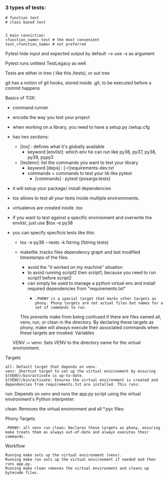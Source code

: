 ### 3 types of tests:
    # function test
    # class based test


    2 main conviction:
    <function_name>_test # the most convenient
    test_<function_name> # not preferred


Pytest hide input and expected output by default --> use -s as argument

Pytest runs unittest TestLegacy as well

Tests are either in tree ( like this /tests), or out tree

git has a notion of git hooks, stored inside .git, to be executed before a commit happens

Basics of TOX:
- command runner
- encode the way you test your project
- when working on a library, you need to have a setup.py /setup.cfg
- has two sections:
    - [tox] : defines what it's globally available
        - keyword [envlist]: which env he can run like py36, py37, py38, py39, pypy3
    - [testenv]:
        list the commands you want to test your library
        - keyword [deps] : [-r]requirements-dev.txt
        - commands = commands to test your lib like pytest
            - [commands] : pytest {posargs:tests}

- it will setup your package/ install dependencies
- tox allows to test all your tests inside multiple environnments.
- virtualenvs are created inside .tox
- if you want to test against a specific environment and overwrite the envlist, just use $tox -e py38
- you can specify specficis tests like this:
    - tox -e py38 --tests -k fstring (fstring tests)
    - makefile :tracks files dependency graph and last modified timestamps of the files.

        -  avoid the "it worked on my machine" situation
        - to avoid running script2 then script1, because you need to run script1 before script2
        - can simply be used to manage a python virtual env and install required dependencies from "requirements.txt"
            -     .PHONY is a special target that marks other targets as phony. Phony targets are not actual files but names for a set of commands to run.
        This prevents make from being confused if there are files named all, venv, run, or clean in the directory.
        By declaring these targets as phony, make will always execute their associated commands when these targets are invoked.
Variables

    VENV := venv: Sets VENV to the directory name for the virtual environment.

Targets

    all: Default target that depends on venv.
    venv: Shortcut target to set up the virtual environment by ensuring $(VENV)/bin/activate is up-to-date.
    $(VENV)/bin/activate: Ensures the virtual environment is created and dependencies from requirements.txt are installed. This runs:


run: Depends on venv and runs the app.py script using the virtual environment's Python interpreter:


clean: Removes the virtual environment and all *.pyc files:


Phony Targets

    .PHONY: all venv run clean: Declares these targets as phony, ensuring make treats them as always out-of-date and always executes their commands.

Workflow

    Running make sets up the virtual environment (venv).
    Running make run sets up the virtual environment if needed and then runs app.py.
    Running make clean removes the virtual environment and cleans up bytecode files.
